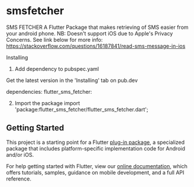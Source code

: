 # smsfetcher

SMS FETCHER
A Flutter Package that makes retrieving of SMS easier from your android phone.
NB: Doesn't support iOS due to Apple's Privacy Concerns. See link below for more info:
https://stackoverflow.com/questions/16187841/read-sms-message-in-ios


Installing
1. Add dependency to pubspec.yaml

Get the latest version in the 'Installing' tab on pub.dev

dependencies:
    flutter_sms_fetcher: 
    
2. Import the package
import 'package:flutter_sms_fetcher/flutter_sms_fetcher.dart';

## Getting Started

This project is a starting point for a Flutter
[plug-in package](https://flutter.dev/developing-packages/),
a specialized package that includes platform-specific implementation code for
Android and/or iOS.

For help getting started with Flutter, view our 
[online documentation](https://flutter.dev/docs), which offers tutorials, 
samples, guidance on mobile development, and a full API reference.
